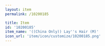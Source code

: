 ```yaml
---
layout: item
permalink: /10200185

title: Item
id: '10200185'
item_name: '((China Only)) Lay''s Hair (M)'
icon_url: 'item/icon/customize/10200185.png'
---
```

